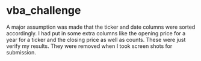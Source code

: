 # vba_challenge
A major assumption was made that the ticker and date columns were sorted accordingly.
I had put in some extra columns like the opening price for a year for a ticker and the closing price as well as counts. These were just verify my results. They were
removed when I took screen shots for submission.

